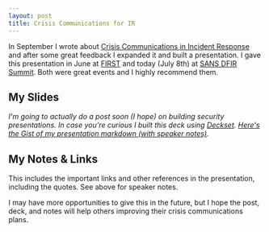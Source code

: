 ```yaml
---
layout: post
title: Crisis Communications for IR
---
```


In September I wrote about [Crisis Communications in Incident Response](http://sroberts.github.io/2014/09/22/crisis-comms-for-ir/) and after some great feedback I expanded it and built a presentation. I gave this presentation in June at [FIRST](http://www.first.org/conference/2015) and today (July 8th) at [SANS DFIR Summit](https://www.sans.org/event/digital-forensics-summit-2015). Both were great events and I highly recommend them.  

## My Slides
<script async class="speakerdeck-embed" data-id="84ec29f115674c559231237c0182e100" data-ratio="1.77777777777778" src="//speakerdeck.com/assets/embed.js"></script>

_I'm going to actually do a post soon (I hope) on building security presentations. In case you're curious I built this deck using [Deckset](http://www.decksetapp.com/). [Here's the Gist of my presentation markdown (with speaker notes)](https://gist.github.com/sroberts/9f6760f24231f3678d95)._

## My Notes & Links

This includes the important links and other references in the presentation, including the quotes. See above for speaker notes.

<script src="https://gist.github.com/sroberts/81b0977f116916bc828d.js"></script>

I may have more opportunities to give this in the future, but I hope the post, deck, and notes will help others improving their crisis communications plans.
